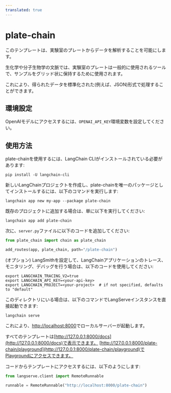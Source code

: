 ```yaml
---
translated: true
---
```


# plate-chain

このテンプレートは、実験室のプレートからデータを解析することを可能にします。

生化学や分子生物学の文脈では、実験室のプレートは一般的に使用されるツールで、サンプルをグリッド状に保持するために使用されます。

これにより、得られたデータを標準化された(例えば、JSON)形式で処理することができます。

## 環境設定

OpenAIモデルにアクセスするには、`OPENAI_API_KEY`環境変数を設定してください。

## 使用方法

plate-chainを使用するには、LangChain CLIがインストールされている必要があります:

```shell
pip install -U langchain-cli
```

新しいLangChainプロジェクトを作成し、plate-chainを唯一のパッケージとしてインストールするには、以下のコマンドを実行します:

```shell
langchain app new my-app --package plate-chain
```

既存のプロジェクトに追加する場合は、単に以下を実行してください:

```shell
langchain app add plate-chain
```

次に、`server.py`ファイルに以下のコードを追加してください:

```python
from plate_chain import chain as plate_chain

add_routes(app, plate_chain, path="/plate-chain")
```

(オプション) LangSmithを設定して、LangChainアプリケーションのトレース、モニタリング、デバッグを行う場合は、以下のコードを使用してください:

```shell
export LANGCHAIN_TRACING_V2=true
export LANGCHAIN_API_KEY=<your-api-key>
export LANGCHAIN_PROJECT=<your-project>  # if not specified, defaults to "default"
```

このディレクトリにいる場合は、以下のコマンドでLangServeインスタンスを直接起動できます:

```shell
langchain serve
```

これにより、[http://localhost:8000](http://localhost:8000)でローカルサーバーが起動します。

すべてのテンプレートは[http://127.0.0.1:8000/docs](http://127.0.0.1:8000/docs)で表示できます。
[http://127.0.0.1:8000/plate-chain/playground](http://127.0.0.1:8000/plate-chain/playground)でPlaygroundにアクセスできます。

コードからテンプレートにアクセスするには、以下のようにします:

```python
from langserve.client import RemoteRunnable

runnable = RemoteRunnable("http://localhost:8000/plate-chain")
```

